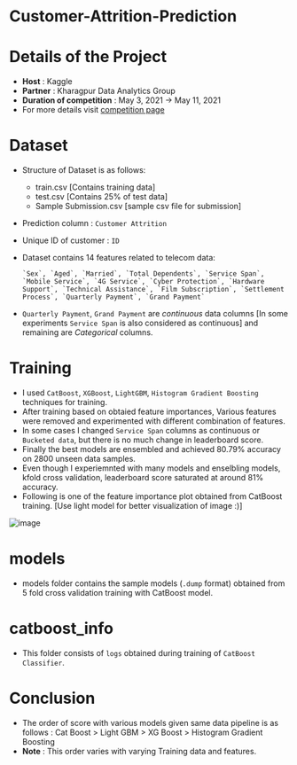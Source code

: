 # Customer-Attrition-Prediction

# Details of the Project

- **Host** : Kaggle
- **Partner** : Kharagpur Data Analytics Group
- **Duration of competition** : May 3, 2021 -> May 11, 2021
- For more details visit [competition page](https://www.kaggle.com/c/customerattritionprediction/overview)

# Dataset

- Structure of Dataset is as follows:
     - train.csv [Contains training data]
     - test.csv [Contains 25% of test data]
     - Sample Submission.csv [sample csv file for submission]
- Prediction column : `Customer Attrition`
- Unique ID of customer : `ID`
- Dataset contains 14 features related to telecom data:

      `Sex`, `Aged`, `Married`, `Total Dependents`, `Service Span`, `Mobile Service`, `4G Service`, `Cyber Protection`, `Hardware Support`, `Technical Assistance`, `Film Subscription`, `Settlement Process`, `Quarterly Payment`, `Grand Payment`
- `Quarterly Payment`, `Grand Payment` are *continuous* data columns [In some experiments `Service Span` is also considered as continuous] and remaining are *Categorical* columns.

# Training

- I used `CatBoost`, `XGBoost`, `LightGBM`, `Histogram Gradient Boosting` techniques for training.
- After training based on obtaied feature importances, Various features were removed and experimented with different combination of features.
- In some cases I changed `Service Span` columns as continuous or `Bucketed data`, but there is no much change in leaderboard score.
- Finally the best models are ensembled and achieved 80.79% accuracy on 2800 unseen data samples.
- Even though I experiemnted with many models and enselbling models, kfold cross validation, leaderboard score saturated at around 81% accuracy.
- Following is one of the feature importance plot obtained from CatBoost training. [Use light model for better visualization of image :)]

![image](https://user-images.githubusercontent.com/65073329/124431650-3c32f880-dd8e-11eb-9073-df3f62eafdc4.png)

# models

- models folder contains the sample models (`.dump` format) obtained from 5 fold cross validation training with CatBoost model.

# catboost_info

- This folder consists of `logs` obtained during training of `CatBoost Classifier`.

# Conclusion 

- The order of score with various models given same data pipeline is as follows : 
            Cat Boost > Light GBM > XG Boost > Histogram Gradient Boosting
- **Note** :  This order varies with varying Training data and features.

                  
